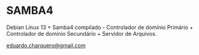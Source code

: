 # SAMBA4
Debian Linux 13 + Samba4 compilado -
Controlador de domínio Primário + Controlador de dominio Secundário + Servidor de Arquivos.

eduardo.charquero@gmail.com
